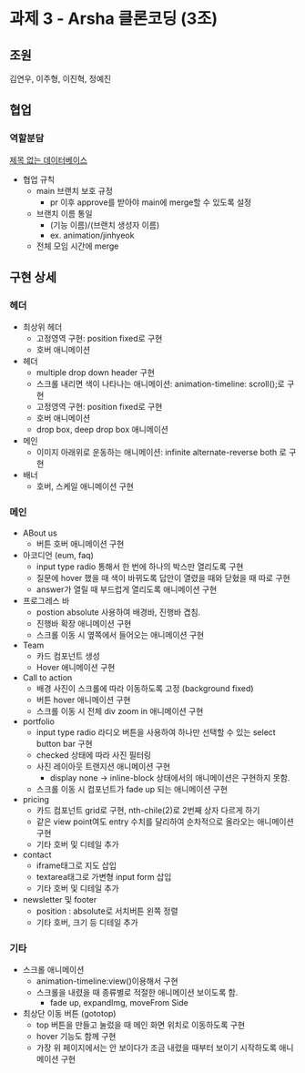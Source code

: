 # 과제 3 - Arsha 클론코딩 (3조)

## 조원

김연우, 이주형, 이진혁, 정예진

## 협업

### 역할분담

[제목 없는 데이터베이스](<%E1%84%80%E1%85%AA%E1%84%8C%E1%85%A6%203%20-%20Arsha%20%E1%84%8F%E1%85%B3%E1%86%AF%E1%84%85%E1%85%A9%E1%86%AB%E1%84%8F%E1%85%A9%E1%84%83%E1%85%B5%E1%86%BC%20(%E1%84%90%E1%85%B5%E1%86%B7%20%E1%84%80%E1%85%AA%E1%84%8C%E1%85%A6)%20ffc608d4adb740d796175e54fe62ba2f/%E1%84%8C%E1%85%A6%E1%84%86%E1%85%A9%E1%86%A8%20%E1%84%8B%E1%85%A5%E1%86%B9%E1%84%82%E1%85%B3%E1%86%AB%20%E1%84%83%E1%85%A6%E1%84%8B%E1%85%B5%E1%84%90%E1%85%A5%E1%84%87%E1%85%A6%E1%84%8B%E1%85%B5%E1%84%89%E1%85%B3%20d608a71cefc7425e9ef1b53599d89692.csv>)

- 협업 규칙
  - main 브랜치 보호 규정
    - pr 이후 approve를 받아야 main에 merge할 수 있도록 설정
  - 브랜치 이름 통일
    - (기능 이름)/(브랜치 생성자 이름)
    - ex. animation/jinhyeok
  - 전체 모임 시간에 merge

## 구현 상세

### 헤더

- 최상위 헤더
  - 고정영역 구현: position fixed로 구현
  - 호버 애니메이션
- 헤더
  - multiple drop down header 구현
  - 스크롤 내리면 색이 나타나는 애니메이션: animation-timeline: scroll();로 구현
  - 고정영역 구현: position fixed로 구현
  - 호버 애니메이션
  - drop box, deep drop box 애니메이션
- 메인
  - 이미지 아래위로 운동하는 애니메이션: infinite alternate-reverse both 로 구현
- 배너
  - 호버, 스케일 애니메이션 구현

### 메인

- ABout us
  - 버튼 호버 애니메이션 구현
- 아코디언 (eum, faq)
  - input type radio 통해서 한 번에 하나의 박스만 열리도록 구현
  - 질문에 hover 했을 때 색이 바뀌도록 답안이 열렸을 때와 닫혔을 때 따로 구현
  - answer가 열릴 때 부드럽게 열리도록 애니메이션 구현
- 프로그레스 바
  - postion absolute 사용하여 배경바, 진행바 겹침.
  - 진행바 확장 애니메이션 구현
  - 스크롤 이동 시 옆쪽에서 들어오는 애니메이션 구현
- Team
  - 카드 컴포넌트 생성
  - Hover 애니메이션 구현
- Call to action
  - 배경 사진이 스크롤에 따라 이동하도록 고정 (background fixed)
  - 버튼 hover 애니메이션 구현
  - 스크롤 이동 시 전체 div zoom in 애니메이션 구현
- portfolio
  - input type radio 라디오 버튼을 사용하여 하나만 선택할 수 있는 select button bar 구현
  - checked 상태에 따라 사진 필터링
  - 사진 레이아웃 트랜지션 애니메이션 구현
    - display none → inline-block 상태에서의 애니메이션은 구현하지 못함.
  - 스크롤 이동 시 컴포넌트가 fade up 되는 애니메이션 구현
- pricing
  - 카드 컴포넌트 grid로 구현, nth-chile(2)로 2번째 상자 다르게 하기
  - 같은 view point여도 entry 수치를 달리하여 순차적으로 올라오는 애니메이션 구현
  - 기타 호버 및 디테일 추가
- contact
  - iframe태그로 지도 삽입
  - textarea태그로 가변형 input form 삽입
  - 기타 호버 및 디테일 추가
- newsletter 및 footer
  - position : absolute로 서치버튼 왼쪽 정렬
  - 기타 호버, 크기 등 디테일 추가

### 기타

- 스크롤 애니메이션
  - animation-timeline:view()이용해서 구현
  - 스크롤을 내렸을 때 종류별로 적절한 애니메이션 보이도록 함.
    - fade up, expandImg, moveFrom Side
- 최상단 이동 버튼 (gototop)
  - top 버튼을 만들고 눌렀을 때 메인 화면 위치로 이동하도록 구현
  - hover 기능도 함께 구현
  - 가장 위 페이지에서는 안 보이다가 조금 내렸을 때부터 보이기 시작하도록 애니메이션 구현

